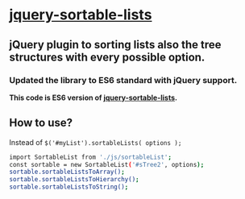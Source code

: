 <h1><a href="http://camohub.github.io/jquery-sortable-lists/index.html">jquery-sortable-lists</a></h1>
<h2>jQuery plugin to sorting lists also the tree structures with every possible option.</h2>

<h3>Updated the library to ES6 standard with jQuery support.</h3>
<p><b>This code is ES6 version of <a href="https://github.com/camohub/jquery-sortable-lists">jquery-sortable-lists</a>.</b></p>


## How to use?
<p>
Instead of <code>$('#myList').sortableLists( options );</code></p>

```bash
import SortableList from './js/sortableList';
const sortable = new SortableList('#sTree2', options);
sortable.sortableListsToArray();
sortable.sortableListsToHierarchy();
sortable.sortableListsToString();
```

